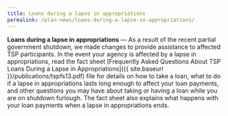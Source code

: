 ```yaml
---
title: Loans during a lapse in appropriations
permalink: /plan-news/loans-during-a-lapse-in-appropriations/
---
```

**Loans during a lapse in appropriations** &#8212; As a result of the recent partial government shutdown, we made changes to provide assistance to affected TSP participants. In the event your agency is affected by a lapse in appropriations, read the fact sheet [Frequently Asked Questions About TSP Loans During a Lapse in Appropriations]({{ site.baseurl }}/publications/tspfs13.pdf) file for details on how to take a loan, what to do if a lapse in appropriations lasts long enough to affect your loan payments, and other questions you may have about taking or having a loan while you are on shutdown furlough. The fact sheet also explains what happens with your loan payments when a lapse in appropriations ends.
